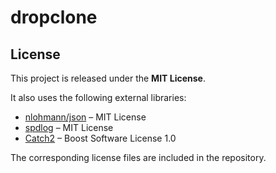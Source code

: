 # dropclone

## License

This project is released under the **MIT License**.

It also uses the following external libraries:
- [nlohmann/json](https://github.com/nlohmann/json) – MIT License
- [spdlog](https://github.com/gabime/spdlog) – MIT License
- [Catch2](https://github.com/catchorg/Catch2) – Boost Software License 1.0

The corresponding license files are included in the repository.